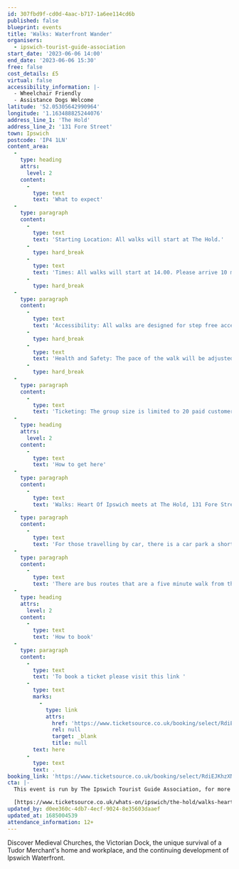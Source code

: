 ```yaml
---
id: 307fbd9f-cd0d-4aac-b717-1a6ee114cd6b
published: false
blueprint: events
title: 'Walks: Waterfront Wander'
organisers:
  - ipswich-tourist-guide-association
start_date: '2023-06-06 14:00'
end_date: '2023-06-06 15:30'
free: false
cost_details: £5
virtual: false
accessibility_information: |-
  - Wheelchair Friendly
  - Assistance Dogs Welcome
latitude: '52.05305642990964'
longitude: '1.163488825244076'
address_line_1: 'The Hold'
address_line_2: '131 Fore Street'
town: Ipswich
postcode: 'IP4 1LN'
content_area:
  -
    type: heading
    attrs:
      level: 2
    content:
      -
        type: text
        text: 'What to expect'
  -
    type: paragraph
    content:
      -
        type: text
        text: 'Starting Location: All walks will start at The Hold.'
      -
        type: hard_break
      -
        type: text
        text: 'Times: All walks will start at 14.00. Please arrive 10 minuets early for registration. The duration of all walks is approximately 90 minutes, unless otherwise arranged.'
      -
        type: hard_break
  -
    type: paragraph
    content:
      -
        type: text
        text: 'Accessibility: All walks are designed for step free access. Assistance dogs are welcome. Other dogs cannot be accommodated.'
      -
        type: hard_break
      -
        type: text
        text: 'Health and Safety: The pace of the walk will be adjusted for the comfort of all and the walk will commence with a short health and safety briefing.'
      -
        type: hard_break
  -
    type: paragraph
    content:
      -
        type: text
        text: 'Ticketing: The group size is limited to 20 paid customers. Children under the age of 12 are free. Up to 5 complementary tickets per walk are available, at the discretion of ITGA or, and can include children under the age of 12.'
  -
    type: heading
    attrs:
      level: 2
    content:
      -
        type: text
        text: 'How to get here'
  -
    type: paragraph
    content:
      -
        type: text
        text: 'Walks: Heart Of Ipswich meets at The Hold, 131 Fore Street, Ipswich.'
  -
    type: paragraph
    content:
      -
        type: text
        text: 'For those travelling by car, there is a car park a short walk from the venue next to the student halls.'
  -
    type: paragraph
    content:
      -
        type: text
        text: 'There are bus routes that are a five minute walk from the venue.'
  -
    type: heading
    attrs:
      level: 2
    content:
      -
        type: text
        text: 'How to book'
  -
    type: paragraph
    content:
      -
        type: text
        text: 'To book a ticket please visit this link '
      -
        type: text
        marks:
          -
            type: link
            attrs:
              href: 'https://www.ticketsource.co.uk/booking/select/RdiEJKhzXNnT'
              rel: null
              target: _blank
              title: null
        text: here
      -
        type: text
        text: .
booking_link: 'https://www.ticketsource.co.uk/booking/select/RdiEJKhzXNnT'
cta: |-
  This event is run by The Ipswich Tourist Guide Association, for more information please get in touch via:

  [https://www.ticketsource.co.uk/whats-on/ipswich/the-hold/walks-heart-of-ipswich/2022-06-28/14:00/t-mggqoe](https://www.ticketsource.co.uk/whats-on/ipswich/the-hold/walks-heart-of-ipswich/2022-06-28/14:00/t-mggqoe)
updated_by: d0ee360c-4db7-4ecf-9024-8e35603daaef
updated_at: 1685004539
attendance_information: 12+
---
```

Discover Medieval Churches, the Victorian Dock, the unique survival of a Tudor Merchant's home and workplace, and the continuing development of Ipswich Waterfront.